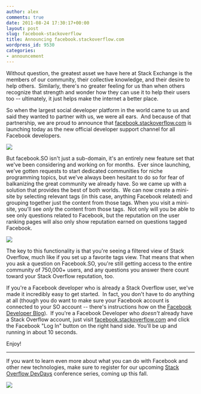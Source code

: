 ```yaml
---
author: alex
comments: true
date: 2011-08-24 17:30:17+00:00
layout: post
slug: facebook-stackoverflow
title: Announcing facebook.stackoverflow.com
wordpress_id: 9530
categories:
- announcement
---
```


Without question, the greatest asset we have here at Stack Exchange is the members of our community, their collective knowledge, and their desire to help others.  Similarly, there's no greater feeling for us than when others recognize that strength and wonder how they can use it to help their users too -- ultimately, it just helps make the internet a better place.

So when the largest social developer platform in the world came to us and said they wanted to partner with us, we were all ears.  And because of that partnership, we are proud to announce that [facebook.stackoverflow.com](http://facebook.stackoverflow.com) is launching today as the new official developer support channel for all Facebook developers.

[![](http://blog.stackoverflow.com/wp-content/uploads/fb.so_.png)](http://facebook.stackoverflow.com)

But facebook.SO isn't just a sub-domain, it's an entirely new feature set that we've been considering and working on for months.  Ever since launching, we've gotten requests to start dedicated communities for niche programming topics, but we've always been hesitant to do so for fear of balkanizing the great community we already have. So we came up with a solution that provides the best of both worlds.  We can now create a mini-site by selecting relevant tags (in this case, anything Facebook related) and grouping together just the content from those tags. When you visit a mini-site, you'll see _only_ the content from those tags.  Not only will you be able to see only questions related to Facebook, but the reputation on the user ranking pages will also only show reputation earned on questions tagged Facebook.

[![](http://blog.stackoverflow.com/wp-content/uploads/fb-rep.png)](http://facebook.stackoverflow.com/users)

The key to this functionality is that you're seeing a filtered view of Stack Overflow, much like if you set up a favorite tags view. That means that when you ask a question on Facebook.SO, you're still getting access to the entire community of 750,000+ users, and any questions you answer there count toward your Stack Overflow reputation, too.

If you're a Facebook developer who is already a Stack Overflow user, we've made it incredibly easy to get started.  In fact, you don't have to do anything at all (though you do want to make sure your Facebook account is connected to your SO account -- there's instructions how on the [Facebook Developer Blog](https://developers.facebook.com/blog/post/545/)).  If you're a Facebook Developer who _doesn't_ already have a Stack Overflow account, just visit [facebook.stackoverflow.com](http://facebook.stackoverflow.com) and click the Facebook "Log In" button on the right hand side. You'll be up and running in about 10 seconds.

Enjoy!



* * *



If you want to learn even more about what you can do with Facebook and other new technologies, make sure to register for our upcoming [Stack Overflow DevDays](http://devdays.stackoverflow.com) conference series, coming up this fall.

[![](http://blog.stackoverflow.com/wp-content/uploads/blog-banner.png)](http://devdays.stackoverflow.com)
